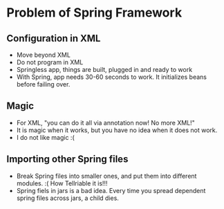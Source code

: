 # Problem of Spring Framework

## Configuration in XML
- Move beyond XML
- Do not program in XML
- Springless app, things are built, plugged in and ready to work
- With Spring, app needs 30-60 seconds to work. It initializes beans before failing over.

## Magic
- For XML, "you can do it all via annotation now! No more XML!"
- It is magic when it works, but you have no idea when it does not work.
- I do not like magic :(

## Importing other Spring files
- Break Spring files into smaller ones, and put them into different modules. :( How Tellriable it is!!!
- Spring fiels in jars is a bad idea. Every time you spread dependent spring files across jars, a child dies.